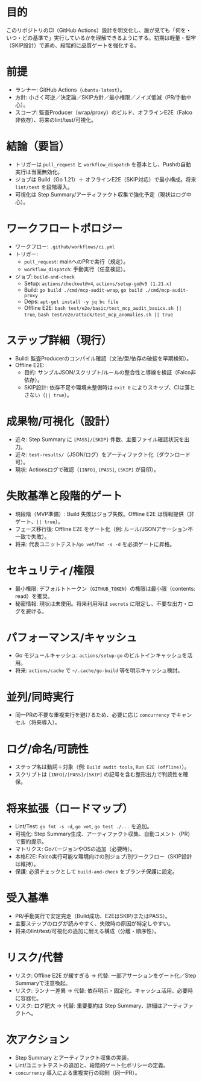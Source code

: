 # 目的

このリポジトリのCI（GitHub Actions）設計を明文化し、誰が見ても「何を・いつ・どの基準で」実行しているかを理解できるようにする。初期は軽量・堅牢（SKIP設計）で進め、段階的に品質ゲートを強化する。

# 前提

- ランナー: GitHub Actions（`ubuntu-latest`）。
- 方針: 小さく可逆／決定論／SKIP方針／最小権限／ノイズ低減（PR/手動中心）。
- スコープ: 監査Producer（wrap/proxy）のビルド、オフラインE2E（Falco非依存）、将来のlint/test/可視化。

# 結論（要旨）

- トリガーは `pull_request` と `workflow_dispatch` を基本とし、Pushの自動実行は当面無効化。
- ジョブは Build（Go 1.21）＋ オフラインE2E（SKIP対応）で最小構成。将来 `lint/test` を段階導入。
- 可視化は Step Summary/アーティファクト収集で強化予定（現状はログ中心）。

# ワークフロートポロジー

- ワークフロー: `.github/workflows/ci.yml`
- トリガー:
  - `pull_request`: mainへのPRで実行（規定）。
  - `workflow_dispatch`: 手動実行（任意検証）。
- ジョブ: `build-and-check`
  - Setup: `actions/checkout@v4`, `actions/setup-go@v5 (1.21.x)`
  - Build: `go build ./cmd/mcp-audit-wrap`, `go build ./cmd/mcp-audit-proxy`
  - Deps: `apt-get install -y jq bc file`
  - Offline E2E: `bash test/e2e/basic/test_mcp_audit_basics.sh || true`, `bash test/e2e/attack/test_mcp_anomalies.sh || true`

# ステップ詳細（現行）

- Build: 監査Producerのコンパイル確認（文法/型/依存の破綻を早期検知）。
- Offline E2E:
  - 目的: サンプルJSON/スクリプト/ルールの整合性と導線を検証（Falco非依存）。
  - SKIP設計: 依存不足や環境未整備時は `exit 0` によりスキップ、CIは落とさない（`|| true`）。

# 成果物/可視化（設計）

- 近々: Step Summary に `[PASS]/[SKIP]` 件数、主要ファイル確認状況を出力。
- 近々: `test-results/`（JSON/ログ）をアーティファクト化（ダウンロード可）。
- 現状: Actionsログで確認（`[INFO]`, `[PASS]`, `[SKIP]` が目印）。

# 失敗基準と段階的ゲート

- 現段階（MVP準備）: Build 失敗はジョブ失敗。Offline E2E は情報提供（非ゲート、`|| true`）。
- フェーズ移行後: Offline E2E をゲート化（例: ルール/JSONアサーション不一致で失敗）。
- 将来: 代表ユニットテスト/`go vet`/`fmt -s -d` を必須ゲートに昇格。

# セキュリティ/権限

- 最小権限: デフォルトトークン（`GITHUB_TOKEN`）の権限は最小限（contents: read）を推奨。
- 秘密情報: 現状は未使用。将来利用時は `secrets` に限定し、不要な出力・ログを避ける。

# パフォーマンス/キャッシュ

- Go モジュールキャッシュ: `actions/setup-go` のビルトインキャッシュを活用。
- 将来: `actions/cache` で `~/.cache/go-build` 等を明示キャッシュ検討。

# 並列/同時実行

- 同一PRの不要な重複実行を避けるため、必要に応じ `concurrency` でキャンセル（将来導入）。

# ログ/命名/可読性

- ステップ名は動詞＋対象（例: `Build audit tools`, `Run E2E (offline)`）。
- スクリプトは `[INFO]/[PASS]/[SKIP]` の記号を含む整形出力で判読性を確保。

# 将来拡張（ロードマップ）

- Lint/Test: `go fmt -s -d`, `go vet`, `go test ./...` を追加。
- 可視化: Step Summary生成、アーティファクト収集、自動コメント（PR）で要約提示。
- マトリクス: GoバージョンやOSの追加（必要時）。
- 本格E2E: Falco実行可能な環境向けの別ジョブ/別ワークフロー（SKIP設計は維持）。
- 保護: 必須チェックとして `build-and-check` をブランチ保護に設定。

# 受入基準

- PR/手動実行で安定完走（Build成功、E2EはSKIP/またはPASS）。
- 主要ステップのログが読みやすく、失敗時の原因が特定しやすい。
- 将来のlint/test/可視化の追加に耐える構成（分離・順序性）。

# リスク/代替

- リスク: Offline E2E が緩すぎる → 代替: 一部アサーションをゲート化／Step Summaryで注意喚起。
- リスク: ランナー差異 → 代替: 依存明示・固定化、キャッシュ活用、必要時に容器化。
- リスク: ログ肥大 → 代替: 重要要約は Step Summary、詳細はアーティファクトへ。

# 次アクション

- Step Summary とアーティファクト収集の実装。
- Lint/ユニットテストの追加と、段階的ゲート化ポリシーの定義。
- `concurrency` 導入による重複実行の抑制（同一PR）。

